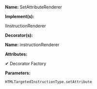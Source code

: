 **Name:** SetAttributeRenderer

**Implement(s):**

IInstructionRenderer

**Decorator(s):**

**Name:** instructionRenderer

**Attributes:**

✔ Decorator Factory

**Parameters:**

```
HTMLTargetedInstructionType.setAttribute
```

